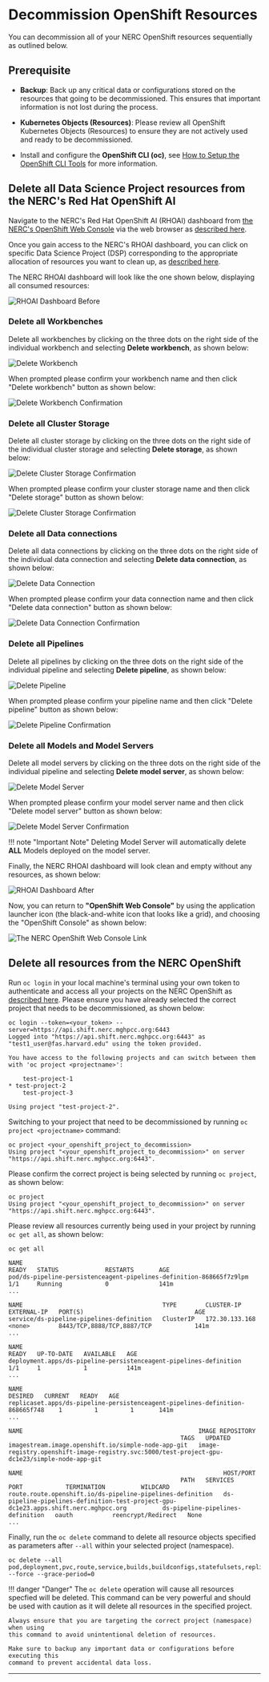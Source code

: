 # Decommission OpenShift Resources

You can decommission all of your NERC OpenShift resources sequentially as outlined
below.

## Prerequisite

- **Backup**: Back up any critical data or configurations stored on the resources
that going to be decommissioned. This ensures that important information is not
lost during the process.

- **Kubernetes Objects (Resources)**: Please review all OpenShift Kubernetes Objects
(Resources) to ensure they are not actively used and ready to be decommissioned.

- Install and configure the **OpenShift CLI (oc)**, see [How to Setup the
OpenShift CLI Tools](../logging-in/setup-the-openshift-cli.md)
for more information.

## Delete all Data Science Project resources from the NERC's Red Hat OpenShift AI

Navigate to the NERC's Red Hat OpenShift AI (RHOAI) dashboard from [the NERC's
OpenShift Web Console](https://console.apps.shift.nerc.mghpcc.org)
via the web browser as [described here](../../openshift-ai/logging-in/access-the-rhoai-dashboard.md).

Once you gain access to the NERC's RHOAI dashboard, you can click on specific Data
Science Project (DSP) corresponding to the appropriate allocation of resources you
want to clean up, as [described here](../../openshift-ai/data-science-project/using-projects-the-rhoai.md#selecting-your-data-science-project).

The NERC RHOAI dashboard will look like the one shown below, displaying all consumed
resources:

![RHOAI Dashboard Before](images/rhoai-dashboard-before.png)

### Delete all Workbenches

Delete all workbenches by clicking on the three dots on the right side of the
individual workbench and selecting **Delete workbench**, as shown below:

![Delete Workbench](images/delete-workbench-rhoai.png)

When prompted please confirm your workbench name and then click "Delete workbench"
button as shown below:

![Delete Workbench Confirmation](images/delete-workbench-rhoai-confirmation.png)

### Delete all Cluster Storage

Delete all cluster storage by clicking on the three dots on the right side of the
individual cluster storage and selecting **Delete storage**, as shown below:

![Delete Cluster Storage Confirmation](images/cluster-storage-delete-rhoai.png)

When prompted please confirm your cluster storage name and then click "Delete storage"
button as shown below:

![Delete Cluster Storage Confirmation](images/cluster-storage-delete-rhoai-confirmation.png)

### Delete all Data connections

Delete all data connections by clicking on the three dots on the right side of the
individual data connection and selecting **Delete data connection**, as shown below:

![Delete Data Connection](images/delete-data-connections-rhoai.png)

When prompted please confirm your data connection name and then click "Delete data
connection" button as shown below:

![Delete Data Connection Confirmation](images/delete-data-connections-rhoai-confirmation.png)

### Delete all Pipelines

Delete all pipelines by clicking on the three dots on the right side of the
individual pipeline and selecting **Delete pipeline**, as shown below:

![Delete Pipeline](images/delete-pipelines-rhoai.png)

When prompted please confirm your pipeline name and then click "Delete pipeline"
button as shown below:

![Delete Pipeline Confirmation](images/delete-pipelines-rhoai-confirmation.png)

### Delete all Models and Model Servers

Delete all model servers by clicking on the three dots on the right side of the
individual pipeline and selecting **Delete model server**, as shown below:

![Delete Model Server](images/delete-model-server-rhoai.png)

When prompted please confirm your model server name and then click "Delete model
server" button as shown below:

![Delete Model Server Confirmation](images/delete-model-server-rhoai-confirmation.png)

!!! note "Important Note"
    Deleting Model Server will automatically delete **ALL** Models deployed on the
    model server.

Finally, the NERC RHOAI dashboard will look clean and empty without any resources,
as shown below:

![RHOAI Dashboard After](images/rhoai-dashboard-after.png)

Now, you can return to **"OpenShift Web Console"** by using the application launcher
icon (the black-and-white icon that looks like a grid), and choosing the "OpenShift
Console" as shown below:

![The NERC OpenShift Web Console Link](images/the-nerc-openshift-web-console-link.png)

## Delete all resources from the NERC OpenShift

Run `oc login` in your local machine's terminal using your own token to authenticate
and access all your projects on the NERC OpenShift as
[described here](../logging-in/setup-the-openshift-cli.md#first-time-usage).
Please ensure you have already selected the correct project that needs to be
decommissioned, as shown below:

    oc login --token=<your_token> --server=https://api.shift.nerc.mghpcc.org:6443
    Logged into "https://api.shift.nerc.mghpcc.org:6443" as "test1_user@fas.harvard.edu" using the token provided.

    You have access to the following projects and can switch between them with 'oc project <projectname>':

        test-project-1
    * test-project-2
        test-project-3

    Using project "test-project-2".

Switching to your project that need to be decommissioned by running
`oc project <projectname>` command:

    oc project <your_openshift_project_to_decommission>
    Using project "<your_openshift_project_to_decommission>" on server "https://api.shift.nerc.mghpcc.org:6443".

Please confirm the correct project is being selected by running `oc project`, as
shown below:

    oc project
    Using project "<your_openshift_project_to_decommission>" on server "https://api.shift.nerc.mghpcc.org:6443".

Please review all resources currently being used in your project by running
`oc get all`, as shown below:

    oc get all

    NAME                                                                  READY   STATUS             RESTARTS       AGE
    pod/ds-pipeline-persistenceagent-pipelines-definition-868665f7z9lpm   1/1     Running            0              141m
    ...

    NAME                                       TYPE        CLUSTER-IP       EXTERNAL-IP   PORT(S)                               AGE
    service/ds-pipeline-pipelines-definition   ClusterIP   172.30.133.168   <none>        8443/TCP,8888/TCP,8887/TCP            141m
    ...

    NAME                                                                 READY   UP-TO-DATE   AVAILABLE   AGE
    deployment.apps/ds-pipeline-persistenceagent-pipelines-definition    1/1     1            1           141m
    ...

    NAME                                                                            DESIRED   CURRENT   READY   AGE
    replicaset.apps/ds-pipeline-persistenceagent-pipelines-definition-868665f748    1         1         1       141m
    ...

    NAME                                                 IMAGE REPOSITORY
                                                    TAGS   UPDATED
    imagestream.image.openshift.io/simple-node-app-git   image-registry.openshift-image-registry.svc:5000/test-project-gpu-dc1e23/simple-node-app-git

    NAME                                                        HOST/PORT
                                                    PATH   SERVICES                           PORT            TERMINATION          WILDCARD
    route.route.openshift.io/ds-pipeline-pipelines-definition   ds-pipeline-pipelines-definition-test-project-gpu-dc1e23.apps.shift.nerc.mghpcc.org          ds-pipeline-pipelines-definition   oauth           reencrypt/Redirect   None
    ...

Finally, run the `oc delete` command to delete all resource objects specified as
parameters after `--all` within your selected project (namespace).

    oc delete --all pod,deployment,pvc,route,service,builds,buildconfigs,statefulsets,replicasets,cronjobs,imagestream --force --grace-period=0

!!! danger "Danger"
    The `oc delete` operation will cause all resources specfied will be deleted.
    This command can be very powerful and should be used with caution as it will
    delete all resources in the specified project.

    Always ensure that you are targeting the correct project (namespace) when using
    this command to avoid unintentional deletion of resources.

    Make sure to backup any important data or configurations before executing this
    command to prevent accidental data loss.

---
